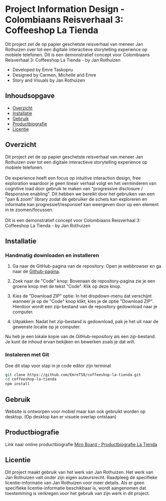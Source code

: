 # Project Information Design - Colombiaans Reisverhaal 3: Coffeeshop La Tienda
Dit project zet de op papier geschetste reisverhaal van meneer Jan Rothuizen over tot een digitale interactieve storytelling experience op mobiele telefonen.
Dit is een demonstratief concept voor Colombiaans Reisverhaal 3: Coffeeshop La Tienda - by Jan Rothuizen

- Developed by Emre Taskopru
- Designed by Carmen, Michelle and Emre
- Story and Visuals by Jan Rothuizen

## Inhoudsopgave

- [Overzicht](#overzicht)
- [Installatie](#installatie)
- [Gebruik](#gebruik)
- [Productbiografie](#productbiografie)
- [Licentie](#licentie)

## Overzicht

Dit project zet de op papier geschetste reisverhaal van meneer Jan Rothuizen over tot een digitale interactieve storytelling experience op mobiele telefonen. <br><br>
De experience heeft een focus op intuitive interaction design, free exploration waardoor je geen lineair verhaal volgt en het verminderen van cognitive load door gebruik te maken van "progressive disclosure / Responsive enabling".
Dit hebben we bereikt door het gebruiken van een "pan & zoom" library zodat de gebruiker de schets kan exploreren en informatie kan progressief/responsief kan weergeven door op een element in te zoomen/focussen. <br><br>
Dit is een demonstratief concept voor Colombiaans Reisverhaal 3: Coffeeshop La Tienda - by Jan Rothuizen

## Installatie

### Handmatig downloaden en installeren
1. Ga naar de GitHub-pagina van de repository: 
Open je webbrowser en ga naar de [Github-pagina](https://github.com/EmreT58/coffeeshop-la-tienda).

2. Zoek naar de "Code" knop:
Bovenaan de repository-pagina zie je een groene knop met de tekst "Code". Klik op deze knop.

3. Kies de "Download ZIP" optie:
In het dropdown-menu dat verschijnt wanneer je op de "Code" knop klikt, kies je de optie "Download ZIP". Hierdoor wordt een zip-bestand van de repository gedownload naar je computer.

4. Uitpakken:
Nadat het zip-bestand is gedownload, pak je het uit naar de gewenste locatie op je computer.

Nu heb je een lokale kopie van de GitHub-repository als een zip-bestand. Je kunt de inhoud ervan bekijken en bewerken zoals je dat wilt.

### Instaleren met Git
Doe dit stap voor stap in je code editor zijn terminal
```bash
git clone https://github.com/EmreT58/coffeeshop-la-tienda.git
cd coffeeshop-la-tienda
npm install
```
## Gebruik
Website is ontworpen voor mobiel maar kan ook gebruikt worden op desktop.
(Op desktop kan er visuele overlap ontstaan)

## Productbiografie
Link naar online productbiografie
[Miro Board - Productbiografie La Tienda ](https://miro.com/app/board/uXjVNCirtk8=/)

## Licentie

Dit project maakt gebruik van het werk van Jan Rothuizen. Het werk van Jan Rothuizen valt onder zijn eigen auteursrecht. Raadpleeg de specifieke licentie-informatie van Jan Rothuizen voor meer details. Als er geen specifieke licentie-informatie beschikbaar is, wordt aangenomen dat toestemming is verkregen voor het gebruik van zijn werk in dit project.
